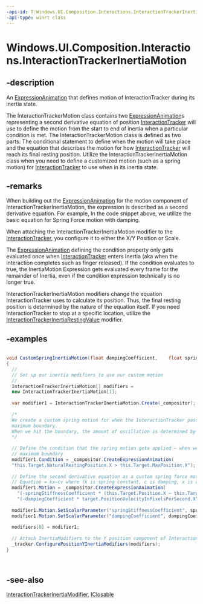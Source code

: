 ```yaml
---
-api-id: T:Windows.UI.Composition.Interactions.InteractionTrackerInertiaMotion
-api-type: winrt class
---
```


<!-- Class syntax.
public class InteractionTrackerInertiaMotion : Windows.UI.Composition.Interactions.InteractionTrackerInertiaModifier, Windows.UI.Composition.Interactions.IInteractionTrackerInertiaMotion
-->

# Windows.UI.Composition.Interactions.InteractionTrackerInertiaMotion

## -description
An [ExpressionAnimation](../windows.ui.composition/expressionanimation.md) that defines motion of InteractionTracker during its inertia state.

The InteractionTrackerMotion class contains two [ExpressionAnimation](../windows.ui.composition/expressionanimation.md)s representing a second derivative equation of position [InteractionTracker](interactiontracker.md) will use to define the motion from the start to end of inertia when a particular condition is met. The InteractionTrackerMotion class is defined as two parts: The conditional statement to define when the motion will take place and the equation that describes the motion for how [InteractionTracker](interactiontracker.md) will reach its final resting position. Utilize the InteractionTrackerInertiaMotion class when you need to define a customized motion (such as a spring motion) for [InteractionTracker](interactiontracker.md) to use when in its inertia state.

## -remarks
When building out the [ExpressionAnimation](../windows.ui.composition/expressionanimation.md) for the motion component of InteractionTrackerInertiaMotion, the expression is described as a second derivative equation. For example, In the code snippet above, we utilize the basic equation for Spring Force motion with damping.

When attaching the InteractionTrackerInertiaMotion modifier to the [InteractionTracker](interactiontracker.md), you configure it to either the X/Y Position or Scale.

The [ExpressionAnimation](../windows.ui.composition/expressionanimation.md) defining the condition property only gets evaluated once when [InteractionTracker](interactiontracker.md) enters Inertia (aka when the interaction completes such as finger released). If the condition evaluates to true, the InertiaMotion Expression gets evaluated every frame for the remainder of Inertia, even if the condition expression technically is no longer true.

InteractionTrackerInertiaMotion modifiers change the equation InteractionTracker uses to calculate its position. Thus, the final resting position is determined by the nature of the equation itself. If you need InteractionTracker to stop at a specific location, utilize the [InteractionTrackerInertiaRestingValue](interactiontrackerinertiarestingvalue.md) modifier.

## -examples


```csharp

void CustomSpringInertiaMotion(float dampingCoefficient, 	float springStiffnessCoefficient)
{
  //
  // Set up our inertia modifiers to use our custom motion
  //
  InteractionTrackerInertiaMotion[] modifiers = 
  new InteractionTrackerInertiaMotion[1];
 
  var modifier1 = InteractionTrackerInertiaMotion.Create(_compositor);
 
  /*
  We create a custom spring motion for when the InteractionTracker passes the
  maximum boundary. 
  When we hit the boundary, the amount of oscillation is determined by the 	distance to the far end point, the spring stiffness and damping rate.
  */ 
 
  // Define the condition that the spring motion gets applied – when we pass the
  // maximum boundary
  modifier1.Condition = _compositor.CreateExpressionAnimation(
  "this.Target.NaturalRestingPosition.X > this.Target.MaxPosition.X");
 
  // Define the second derivative equation as a custom spring force motion
  // Equation = kx–cv where (k is spring constant, c is damping, x is displacement)
  modifier1.Motion = _compositor.CreateExpressionAnimation(
    "(-springStiffnessCoefficient * (this.Target.Position.X – this.Target.MaxPosition.X)) + " +
    "(-dampingCoefficient * target.PositionVelocityInPixelsPerSecond.X");
 
  modifier1.Motion.SetScalarParameter("springStiffnessCoefficient", springStiffnessCoefficient);
  modifier1.Motion.SetScalarParameter("dampingCoefficient", dampingCoefficient);
 
  modifiers[0] = modifier1;
 
  // Attach InertiaModifiers to the Y position component of InteractionTracker
  _tracker.ConfigurePositionYInertiaModifiers(modifiers);
}
         
         
```



## -see-also
[InteractionTrackerInertiaModifier](interactiontrackerinertiamodifier.md), [IClosable](../windows.foundation/iclosable.md)
